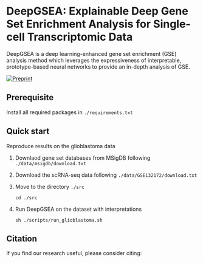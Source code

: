 # DeepGSEA: Explainable Deep Gene Set Enrichment Analysis for Single-cell Transcriptomic Data

DeepGSEA is a deep learning-enhanced gene set enrichment (GSE) analysis method which leverages the expressiveness of interpretable, prototype-based neural networks to provide an in-depth analysis of GSE.

[![Preprint](https://img.shields.io/badge/preprint-available-brightgreen)]()

## Prerequisite
Install all required packages in `./requirements.txt`

## Quick start

Reproduce results on the glioblastoma data

1. Downlaod gene set databases from MSigDB following `./data/msigdb/download.txt`

1. Download the scRNA-seq data following `./data/GSE132172/download.txt`

2. Move to the directory `./src`
    ```
    cd ./src
    ```
2. Run DeepGSEA on the dataset with interpretations
    ```
    sh ./scripts/run_glioblastoma.sh
    ```
## Citation
If you find our research useful, please consider citing:
```

```